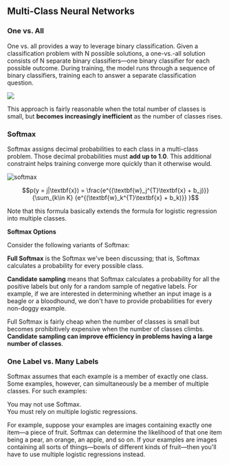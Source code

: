 ## Multi-Class Neural Networks

### One vs. All

One vs. all provides a way to leverage binary classification. Given a classification problem with N possible solutions, a one-vs.-all solution consists of N separate binary classifiers—one binary classifier for each possible outcome. During training, the model runs through a sequence of binary classifiers, training each to answer a separate classification question. 

![](https://developers.google.cn/machine-learning/crash-course/images/OneVsAll.svg)

This approach is fairly reasonable when the total number of classes is small, but **becomes increasingly inefficient** as the number of classes rises.

### Softmax

Softmax assigns decimal probabilities to each class in a multi-class problem. Those decimal probabilities must **add up to 1.0**. This additional constraint helps training converge more quickly than it otherwise would.

![softmax](https://developers.google.cn/machine-learning/crash-course/images/SoftmaxLayer.svg)

$$p(y = j|\textbf{x})  = \frac{e^{(\textbf{w}_j^{T}\textbf{x} + b_j)}}{\sum_{k\in K} {e^{(\textbf{w}_k^{T}\textbf{x} + b_k)}} }$$

Note that this formula basically extends the formula for logistic regression into multiple classes.

**Softmax Options**

Consider the following variants of Softmax:

**Full Softmax** is the Softmax we've been discussing; that is, Softmax calculates a probability for every possible class.

**Candidate sampling** means that Softmax calculates a probability for all the positive labels but only for a random sample of negative labels. For example, if we are interested in determining whether an input image is a beagle or a bloodhound, we don't have to provide probabilities for every non-doggy example.

Full Softmax is fairly cheap when the number of classes is small but becomes prohibitively expensive when the number of classes climbs. **Candidate sampling can improve efficiency in problems having a large number of classes**.

### One Label vs. Many Labels

Softmax assumes that each example is a member of exactly one class. Some examples, however, can simultaneously be a member of multiple classes. For such examples:

You may not use Softmax.  
You must rely on multiple logistic regressions.

For example, suppose your examples are images containing exactly one item—a piece of fruit. Softmax can determine the likelihood of that one item being a pear, an orange, an apple, and so on. If your examples are images containing all sorts of things—bowls of different kinds of fruit—then you'll have to use multiple logistic regressions instead.

